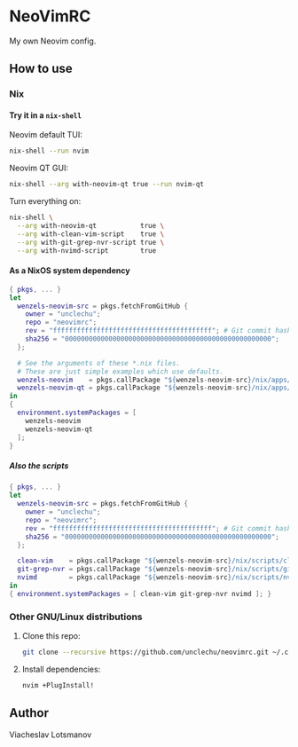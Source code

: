 # NeoVimRC

My own Neovim config.

## How to use

### Nix

#### Try it in a `nix-shell`

Neovim default TUI:

``` sh
nix-shell --run nvim
```

Neovim QT GUI:

``` sh
nix-shell --arg with-neovim-qt true --run nvim-qt
```

Turn everything on:

``` sh
nix-shell \
  --arg with-neovim-qt           true \
  --arg with-clean-vim-script    true \
  --arg with-git-grep-nvr-script true \
  --arg with-nvimd-script        true
```

#### As a NixOS system dependency

```nix
{ pkgs, ... }
let
  wenzels-neovim-src = pkgs.fetchFromGitHub {
    owner = "unclechu";
    repo = "neovimrc";
    rev = "ffffffffffffffffffffffffffffffffffffffff"; # Git commit hash
    sha256 = "0000000000000000000000000000000000000000000000000000";
  };

  # See the arguments of these *.nix files.
  # These are just simple examples which use defaults.
  wenzels-neovim    = pkgs.callPackage "${wenzels-neovim-src}/nix/apps/neovim.nix"    {};
  wenzels-neovim-qt = pkgs.callPackage "${wenzels-neovim-src}/nix/apps/neovim-qt.nix" {};
in
{
  environment.systemPackages = [
    wenzels-neovim
    wenzels-neovim-qt
  ];
}
```

##### Also the scripts

```nix
{ pkgs, ... }
let
  wenzels-neovim-src = pkgs.fetchFromGitHub {
    owner = "unclechu";
    repo = "neovimrc";
    rev = "ffffffffffffffffffffffffffffffffffffffff"; # Git commit hash
    sha256 = "0000000000000000000000000000000000000000000000000000";
  };

  clean-vim    = pkgs.callPackage "${wenzels-neovim-src}/nix/scripts/clean-vim.nix"    {};
  git-grep-nvr = pkgs.callPackage "${wenzels-neovim-src}/nix/scripts/git-grep-nvr.nix" {};
  nvimd        = pkgs.callPackage "${wenzels-neovim-src}/nix/scripts/nvimd.nix"        {};
in
{ environment.systemPackages = [ clean-vim git-grep-nvr nvimd ]; }
```

### Other GNU/Linux distributions

1. Clone this repo:

   ```sh
   git clone --recursive https://github.com/unclechu/neovimrc.git ~/.config/nvim
   ```

2. Install dependencies:

   ```sh
   nvim +PlugInstall!
   ```

## Author

Viacheslav Lotsmanov
